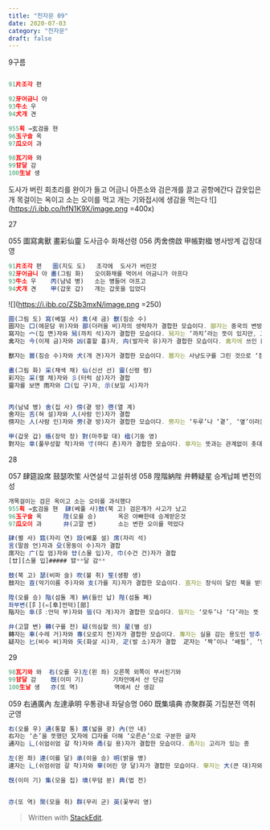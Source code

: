 ```yaml
---
title: "천자문 09"
date: 2020-07-03 
category: "천자문"
draft: false
---
```

9구름
```js

91片조각 편

92牙어금니 아
93牛소 우
94犬개 견

955획 →玄검을 현
96玉구슬 옥
97瓜오이 과

98瓦기와 와
99甘달 감
100生날 생

```

도사가 버린 회초리를 완이가 들고
어금니 아픈소와 검은개를 끌고 공항에간다
갑옷입은 개 목걸이는 옥이고 소는  오이를 먹고
개는 기와접시에 생감을 먹는다
![](https://i.ibb.co/hfN1K9X/image.png =400x)

27

055 圖寫禽獸 畫彩仙靈 도사금수 화채선령
056 丙舍傍啟 甲帳對楹 병사방계 갑장대영
```js
91片조각 편   圖(지도 도)   조각에  도사가 버린것
92牙어금니 아 畵(그림 화)   오이화채를 먹어서 어금니가 아프다
93牛소 우    丙(남녘 병)   소는 병들어 아프고
94犬개 견    甲(갑옷 갑)   개는 갑옷을 입었다
```
![](https://i.ibb.co/ZSb3mxN/image.png =250)
```js
圖(그림 도) 寫(베낄 사) 禽(새 금) 獸(짐승 수)
圖자는 囗(에운담 위)자와 鄙(더러울 비)자의 생략자가 결합한 모습이다. 鄙자는 중국의 변방 지역을 뜻하는 글자로 ‘더럽다’나 ‘변방 지역’이라는 뜻
寫자는 宀(집 면)자와 舃(까치 석)자가 결합한 모습이다. 舃자는 ‘까치’라는 뜻이 있지만, 고대에는 나무로 만든 ‘신발’을 뜻
禽자는 今(이제 금)자와 凶(흉할 흉)자, 禸(발자국 유)자가 결합한 모습이다. 禽자에 쓰인 凶자는 들짐승을 잡는 덫을 그린 것으로 ‘흉하다’라는 뜻

獸자는 嘼(짐승 수)자와 犬(개 견)자가 결합한 모습이다. 嘼자는 사냥도구를 그린 것으로 ‘짐승’이라는 뜻

畵(그림 화) 采(채색 채) 仙(신선 선) 靈(신령 령)
彩자는 采(캘 채)자와 彡(터럭 삼)자가 결합
靈자를 보면 雨자와 口(입 구)자, 示(보일 시)자가


丙(남녘 병) 舍(집 사) 傍(곁 방) 啓(열 계)
舍자는 舌(혀 설)자와 人(사람 인)자가 결합
傍자는 人(사람 인)자와 旁(곁 방)자가 결합한 모습이다. 旁자는 ‘두루’나 ‘곁’, ‘옆’이라는 뜻

甲(갑옷 갑) 帳(장막 장) 對(마주할 대) 楹(기둥 영)
對자는 丵(풀무성할 착)자와 寸(마디 촌)자가 결합한 모습이다. 丵자는 뜻과는 관계없이 촛대로 응용


```
28

057 肆筵設席 鼓瑟吹笙  사연설석 고설취생
058 陞階納陛 弁轉疑星  승계납폐 변전의성

```js
개목걸이는 검은 옥이고 소는 오이를 과식했다
955획 →玄검을 현  肆(베풀 사)鼓(북 고) 검은개가 사고가 났고
96玉구슬 옥      陞(오를 승)      옥은 아빠한테 승계받은것
97瓜오이 과      弁(고깔 변)      소는 변한 오이를 먹었다
```
```js
肆(펼 사) 筵(자리 연) 設(베풀 설) 席(자리 석)
言(말씀 언)자과 殳(몽둥이 수)자가 결합
席자는 广(집 엄)자와 廿(스물 입)자, 巾(수건 건)자가 결합
[廿][스물 입]##### 甘**달 감**

鼓(북 고) 瑟(비파 슬) 吹(불 취) 笙(생황 생)
鼓자는 壴(악기이름 주)자와 支(가를 지)자가 결합한 모습이다. 壴자는 장식이 달린 북을 받침대에 올려놓은 모습

陞(오를 승) 階(섬돌 계) 納(들인 납) 陛(섬돌 폐)
좌부변([阝](=[阜]언덕)[部]
階자는 阜(阝:언덕 부)자와 皆(다 개)자가 결합한 모습이다. 皆자는 ‘모두’나 ‘다’라는 뜻

弁(고깔 변) 轉(구를 전) 疑(의심할 의) 星(별 성)
轉자는 車(수레 거)자와 專(오로지 전)자가 결합한 모습이다. 專자는 실을 감는 용도인 방추(紡錘)를 돌리는 모습
疑자는 匕(비수 비)자와 矢(화살 시)자, 疋(발 소)자가 결합  疋자는 ‘짝’이나 ‘배필’, ‘발’이라는 뜻
```

29

```js
98瓦기와 와  右(오를 우)左(왼 좌) 오른쪽 외쪽이 부서진기와
99甘달 감    旣(이미 기)        기차안에서 산 단감
100生날 생   亦(또 역)          역에서 산 생감
```
059 右通廣內 左達承明 우통광내 좌달승명
060 既集墳典 亦聚群英 기집분전 역취군영
```js
右(오를 우) 通(통할 통) 廣(넓을 광) 內(안 내)
右자는 ‘손’을 뜻했던 又자에 口자를 더해 ‘오른손’으로 구분한 글자
通자는 辶(쉬엄쉬엄 갈 착)자와 甬(길 용)자가 결합한 모습이다. 甬자는 고리가 있는 종

左(왼 좌) 達(이를 달) 承(이을 승) 明(밝을 명)
達자는 辶(쉬엄쉬엄 갈 착)자와 羍(어린 양 달)자가 결합한 모습이다. 羍자는 大(큰 대)자와 羊(양 양)자가 결합한 것으로 양을 모는 사람을 그린 것

旣(이미 기) 集(모을 집) 墳(무덤 분) 典(법 전)


亦(또 역) 聚(모을 취) 群(무리 군) 英(꽃부리 영)

```
> Written with [StackEdit](https://stackedit.io/).
<!--stackedit_data:
eyJoaXN0b3J5IjpbLTE5NDkxOTI4ODIsLTE2NDg1NjMzMDksLT
EzODA0MDQ5NjIsMTgwNDA5MDY0Niw0MDIwODIzNDAsNzU1Nzkx
NTE3LDE2MDYwMjU1NjQsMTkwNDQ1MTI4NSw4NDIxNzEyNjMsLT
ExNzIwNzkwMTYsNTg3MjY5NTE2LDM0NDE2MjM3OSwtNTg0NTM2
OTg2LDE4NDk1NDIyMzUsLTg1ODg5ODQ4NywtNzQ3NTAzMTQ0LD
EwMTk3Njg3MzksNzQzNTA0NjY2LC0xNjE1NjU0ODEsMTgwOTQ1
NTc3MV19
-->